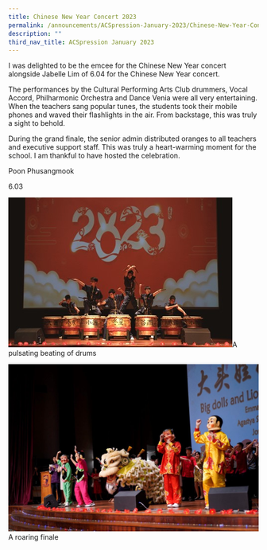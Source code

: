 ```yaml
---
title: Chinese New Year Concert 2023
permalink: /announcements/ACSpression-January-2023/Chinese-New-Year-Concert-2023/
description: ""
third_nav_title: ACSpression January 2023
---
```


I was delighted to be the emcee for the Chinese New Year concert alongside Jabelle Lim of 6.04 for the Chinese New Year concert.

The performances by the Cultural Performing Arts Club drummers, Vocal Accord, Philharmonic Orchestra and Dance Venia were all very entertaining. When the teachers sang popular tunes, the students took their mobile phones and waved their flashlights in the air. From backstage, this was truly a sight to behold.

During the grand finale, the senior admin distributed oranges to all teachers and executive support staff. This was truly a heart-warming moment for the school. I am thankful to have hosted the celebration.

Poon Phusangmook

6.03

![](/images/ACSpression/Picture1-1%20(1).jpg)A pulsating beating of drums

[![](/images/ACSpression/Picture2-1-1024x683.jpg)](/images/ACSpression/Picture2-1-1024x683.jpg)A roaring finale